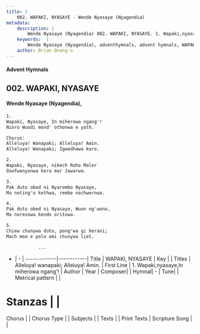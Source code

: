 ```yaml
---
title: |
    002. WAPAKI, NYASAYE - Wende Nyasaye (Nyagendia)
metadata:
    description: |
        Wende Nyasaye (Nyagendia) 002. WAPAKI, NYASAYE. 1. Wapaki,nyasaye,In miherowa ngang'! Nioro Wuodi mond' othonwa e yath.  Chorus: Alleluya! wanapaki; Alleluya! Amin. Alleluya!Wanapaki; Igwedhawa koro.  2. Wapaki, Nyasaye, nikech Roho Maler Osefwenyonwa hera mar Jawarwa.  3. Pak duto obed ni Nyasaye, Nyarombo Nyasaye, Ma noting'o kethwa, rembe nochwernwa.  4. Pak duto obed ni Nyasaye, Wuon ng'wono, Ma noresowa kendo oritowa.  5. Chiew chunywa duto, pong'wa gi herani; Mach moa e polo omi chunywa liet.              ...
    keywords:  |
        Wende Nyasaye (Nyagendia), adventhymnals, advent hymnals, WAPAKI, NYASAYE, 1. Wapaki,nyasaye,In miherowa ngang'!. Alleluya! wanapaki; Alleluya! Amin.
    author: Brian Onang'o
---
```


#### Advent Hymnals
## 002. WAPAKI, NYASAYE
####  Wende Nyasaye (Nyagendia),

```txt
1.
Wapaki, Nyasaye, In miherowa ngang'!
Nioro Wuodi mond' othonwa e yath.

Chorus:
Alleluya! Wanapaki; Alleluya! Amin.
Alleluya! Wanapaki; Igwedhawa koro.

2.
Wapaki, Nyasaye, nikech Roho Maler
Osefwenyonwa hera mar Jawarwa.

3.
Pak duto obed ni Nyarombo Nyasaye, 
Ma noting'o kethwa, rembe nochwernwa.

4.
Pak duto obed ni Nyasaye, Wuon ng'wono,
Ma noresowa kendo oritowa.

5.
Chiew chunywa duto, pong'wa gi herani;
Mach moa e polo omi chunywa liet.

            ...
```

- |   -  |
-------------|------------|
Title | WAPAKI, NYASAYE |
Key |  |
Titles | Alleluya! wanapaki; Alleluya! Amin. |
First Line | 1. Wapaki,nyasaye,In miherowa ngang'! |
Author | 
Year | 
Composer| |
Hymnal|  - |
Tune|  |
Metrical pattern | |
# Stanzas |  |
Chorus |  |
Chorus Type |  |
Subjects | |
Texts |  |
Print Texts | 
Scripture Song |  |
    
